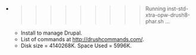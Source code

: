 * >>>>>>>>> Running inst-std-xtra-opw-drush8-phar.sh ...
  * Install  to manage Drupal.
  * List of commands at http://drushcommands.com/.
  * Disk size = 4140268K. Space Used = 5996K.
